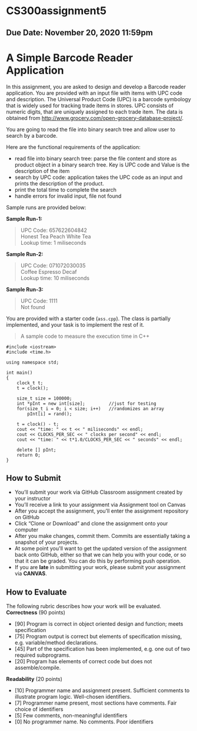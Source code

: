 # CS300assignment5
## Due Date: November 20, 2020 11:59pm
# A Simple Barcode Reader Application

In this assignment, you are asked to design and develop a Barcode reader application. You are provided with an input file with items with UPC code and description. The Universal Product Code (UPC) is a barcode symbology that is widely used for tracking trade items in stores. UPC consists of numeric digits, that are uniquely assigned to each trade item. The data is obtained from http://www.grocery.com/open-grocery-database-project/.

You are going to read the file into binary search tree and allow user to search by a barcode.

Here are the functional requirements of the application:
-	read file into binary search tree: parse the file content and store as product object in a binary search tree. Key is UPC code and Value is the description of the item
-	search by UPC code: application takes the UPC code as an input and prints the description of the product.
-	print the total time to complete the search
-	handle errors for invalid input, file not found  

Sample runs are provided below:
 
**Sample Run-1:**  
> UPC Code: 657622604842    
> Honest Tea Peach White Tea    
> Lookup time: 1 miliseconds  

**Sample Run-2:**    
> UPC Code: 071072030035   
> Coffee Espresso Decaf  
> Lookup time: 10 miliseconds  

**Sample Run-3:**   
> UPC Code: 1111   
> Not found   


You are provided with a starter code (`ass.cpp`). The class is partially implemented, and your task is to implement the rest of it. 

> A sample code to measure the execution time in C++
```
#include <iostream>
#include <time.h>

using namespace std;

int main()
{
	clock_t t;
	t = clock();

	size_t size = 100000;
	int *pInt = new int[size];         //just for testing
	for(size_t i = 0; i < size; i++)   //randomizes an array
		pInt[i] = rand();

	t = clock() - t;
	cout << "time: " << t << " miliseconds" << endl;
	cout << CLOCKS_PER_SEC << " clocks per second" << endl;
	cout << "time: " << t*1.0/CLOCKS_PER_SEC << " seconds" << endl;

	delete [] pInt;
	return 0;
}
```
## How to Submit

-	You’ll submit your work via GitHub Classroom assignment created by your instructor
-	You’ll receive a link to your assignment via Assignment tool on Canvas 
-	After you accept the assignment, you’ll enter the assignment repository on GitHub 
-	Click “Clone or Download” and clone the assignment onto your computer
-	After you make changes, commit them. Commits are essentially taking a snapshot of your projects.
-	At some point you'll want to get the updated version of the assignment back onto GitHub, either so that we can help you with your code, or so that it can be graded. You can do this by performing push operation.
- If you are **late** in submitting your work, please submit your assignment via **CANVAS**.



## How to Evaluate

The following rubric describes how your work will be evaluated.
**Correctness** (90 points) 
- [90]   Program is correct in object oriented design and function; meets specification
- [75]   Program output is correct but elements of specification missing, e.g. variable/method declarations.
- [45]   Part of the specification has been implemented, e.g. one out of two required subprograms.
- [20]   Program has elements of correct code but does not assemble/compile. 

**Readability** (20 points) 
- [10]   Programmer name and assignment present. Sufficient comments to illustrate program logic. Well-chosen identifiers. 
- [7]   Programmer name present, most sections have comments. Fair choice of identifiers 
- [5]     Few comments, non-meaningful identifiers
- [0]     No programmer name. No comments. Poor identifiers
